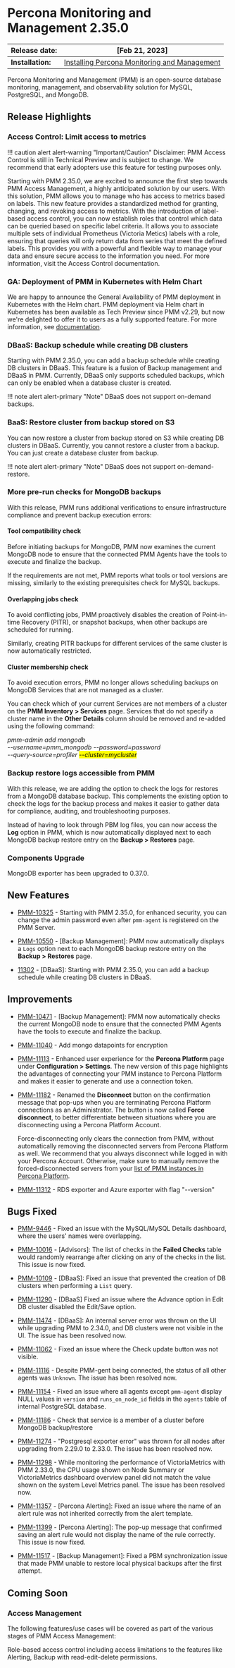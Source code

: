 # Percona Monitoring and Management 2.35.0


| **Release date:** | [Feb 21, 2023]                                                                                    |
| ----------------- | ----------------------------------------------------------------------------------------------- |
| **Installation:** | [Installing Percona Monitoring and Management](https://www.percona.com/software/pmm/quickstart) |

Percona Monitoring and Management (PMM) is an open-source database monitoring, management, and observability solution for MySQL, PostgreSQL, and MongoDB.


## Release Highlights

### Access Control: Limit access to metrics

!!! caution alert alert-warning "Important/Caution"
    Disclaimer:  PMM Access Control is still in Technical Preview and is subject to change. We recommend that early adopters use this feature for testing purposes only.

Starting with PMM 2.35.0, we are excited to announce the first step towards PMM Access Management, a highly anticipated solution by our users. With this solution, PMM allows you to manage who has access to metrics based on labels. This new feature provides a standardized method for granting, changing, and revoking access to metrics. With the introduction of label-based access control, you can now establish roles that control which data can be queried based on specific label criteria. It allows you to associate multiple sets of individual Prometheus (Victoria Metics) labels with a role, ensuring that queries will only return data from series that meet the defined labels. This provides you with a powerful and flexible way to manage your data and ensure secure access to the information you need. For more information, visit the Access Control documentation.

### GA: Deployment of PMM in Kubernetes with Helm Chart

We are happy to announce the General Availability of PMM deployment in Kubernetes with the Helm chart. PMM deployment via Helm chart in Kubernetes has been available as Tech Preview since PMM v2.29, but now we're delighted to offer it to users as a fully supported feature. For more information, see [documentation](https://docs.percona.com/percona-monitoring-and-management/setting-up/server/helm.html).  

### DBaaS: Backup schedule while creating DB clusters

Starting with PMM 2.35.0, you can add a backup schedule while creating DB clusters in DBaaS. This feature is a fusion of Backup management and DBaaS in PMM. Currently, DBaaS only supports scheduled backups, which can only be enabled when a database cluster is created.

!!! note alert alert-primary "Note"
    DBaaS does not support on-demand backups.

### BaaS: Restore cluster from backup stored on S3

You can now restore a cluster from backup stored on S3 while creating DB clusters in DBaaS. Currently, you cannot restore a cluster from a backup. You can just create a database cluster from backup.

!!! note alert alert-primary "Note"
    DBaaS does not support on-demand-restore.

### More pre-run checks for MongoDB backups
With this release, PMM runs additional verifications to ensure infrastructure compliance and prevent backup execution errors:

#### Tool compatibility check

Before initiating backups for MongoDB, PMM now examines the current MongoDB node to ensure that the connected PMM Agents have the tools to execute and finalize the backup.

If the requirements are not met, PMM reports what tools or tool versions are missing, similarly to the existing prerequisites check for MySQL backups.

#### Overlapping  jobs check

To avoid conflicting jobs, PMM proactively disables the creation of  Point-in-time Recovery (PITR), or snapshot backups, when other backups are scheduled for running.

Similarly, creating PITR backups for different services of the same cluster is now automatically restricted.

#### Cluster membership check

To avoid execution errors, PMM no longer allows scheduling backups on MongoDB Services that are not managed as a cluster.

You can check which of your current Services are not members of a cluster on the **PMM Inventory > Services** page. Services that do not specify a cluster name in the **Other Details** column should be removed and re-added using the following command:

*pmm-admin add mongodb \
--username=pmm_mongodb --password=password \
--query-source=profiler <mark>--cluster=mycluster</mark>*

### Backup restore logs accessible from PMM

With this release, we are adding the option to check the logs for restores from a MongoDB database backup.
This complements the existing option to check the logs for the backup process and makes it easier to gather data for compliance, auditing, and troubleshooting purposes.

Instead of having to look through PBM log files, you can now access the **Log** option in PMM, which is now automatically displayed next to each MongoDB backup restore entry on the **Backup > Restores** page.

### Components Upgrade

MongoDB exporter has been upgraded to 0.37.0.

## New Features

- [PMM-10325](https://jira.percona.com/browse/PMM-10325) - Starting with PMM 2.35.0, for enhanced security, you can change the admin password even after `pmm-agent` is registered on the PMM Server.

- [PMM-10550](https://jira.percona.com/browse/PMM-10550) - [Backup Management]: PMM now automatically displays a `Logs` option next to each MongoDB backup restore entry on the **Backup > Restores** page.

- [11302](https://jira.percona.com/browse/PMM-11302) - [DBaaS]: Starting with PMM 2.35.0, you can add a backup schedule while creating DB clusters in DBaaS.

## Improvements

- [PMM-10471](https://jira.percona.com/browse/PMM-10471) - [Backup Management]: PMM now automatically checks the current MongoDB node to ensure that the connected PMM Agents have the tools to execute and finalize the backup.

- [PMM-11040](https://jira.percona.com/browse/PMM-11040) - Add mongo datapoints for encryption

- [PMM-11113](https://jira.percona.com/browse/PMM-11113) - Enhanced user experience for the **Percona Platform** page under **Configuration > Settings**. The new version of this page highlights the advantages of connecting your PMM instance to Percona Platform and makes it easier to generate and use a connection token.  

- [PMM-11182](https://jira.percona.com/browse/PMM-11182) - Renamed the **Disconnect** button on the confirmation message that pop-ups when you are terminating Percona Platform connections as an Administrator. The button is now called **Force disconnect**, to better differentiate between situations where you are disconnecting using a Percona Platform Account.

    Force-disconnecting only clears the connection from PMM, without automatically removing the disconnected servers from Percona Platform as well. We recommend that you always disconnect while logged in with your Percona Account. Otherwise, make sure to manually remove the forced-disconnected servers from your [list of PMM instances in Percona Platform](https://portal.percona.com/pmm-instances).

- [PMM-11312](https://jira.percona.com/browse/PMM-11312) - RDS exporter and Azure exporter with flag "--version"

## Bugs Fixed

- [PMM-9446](https://jira.percona.com/browse/PMM-9446) - Fixed an issue with the MySQL/MySQL Details dashboard, where the users' names were overlapping.

- [PMM-10016](https://jira.percona.com/browse/PMM-10016) - [Advisors]: The list of checks in the **Failed Checks** table would randomly rearrange after clicking on any of the checks in the list. This issue is now fixed.
- [PMM-10109](https://jira.percona.com/browse/PMM-10109) - [DBaaS]: Fixed an issue that prevented the creation of DB clusters when performing a `List` query.
- [PMM-11290](https://jira.percona.com/browse/PMM-11290) - [DBaaS] Fixed an issue where the Advance option in Edit DB cluster disabled  the Edit/Save option.
- [PMM-11474](https://jira.percona.com/browse/PMM-11474) - [DBaaS]: An internal server error was thrown on the UI while upgrading PMM to 2.34.0, and DB clusters were not visible in the UI. The issue has been resolved now.
- [PMM-11062](https://jira.percona.com/browse/PMM-11062) - Fixed an issue where the Check update button was not visible.
- [PMM-11116](https://jira.percona.com/browse/PMM-11116) - Despite PMM-gent being connected, the status of all other agents was `Unknown`. The issue has been resolved now.
- [PMM-11154](https://jira.percona.com/browse/PMM-11154) - Fixed an issue where all agents except `pmm-agent` display NULL values in `version` and `runs_on_node_id` fields in the `agents` table of internal PostgreSQL database.
- [PMM-11186](https://jira.percona.com/browse/PMM-11186) - Check that service is a member of a cluster before MongoDB backup/restore
- [PMM-11274](https://jira.percona.com/browse/PMM-11274) - "Postgresql exporter error" was thrown for all nodes after upgrading from 2.29.0 to 2.33.0. The issue has been resolved now.
- [PMM-11298](https://jira.percona.com/browse/PMM-11298) - While monitoring the performance of VictoriaMetrics with PMM 2.33.0, the CPU usage shown on Node Summary or VictoriaMetrics dashboard overview panel did not match the value shown on the system Level Metrics panel. The issue has been resolved now.
- [PMM-11357](https://jira.percona.com/browse/PMM-11357) - [Percona Alerting]: Fixed an issue where the name of an alert rule was not inherited correctly from the alert template.
- [PMM-11399](https://jira.percona.com/browse/PMM-11399) - [Percona Alerting]: The pop-up message that confirmed saving an alert rule would not display the name of the rule correctly. This issue is now fixed.
- [PMM-11517](https://jira.percona.com/browse/PMM-11517) - [Backup Management]: Fixed a PBM synchronization issue that made PMM unable to restore local physical backups after the first attempt.

<!--- ## Known issues

- ​List of known issues with a  comprehensive description and link to the JIRA ticket.

    Example:

    [PMM-XXXX](https://jira.percona.com/browse/PMM-XXXX) - Comprehensive description.


    **Solution**

    Description of the solution. --->


## Coming Soon

### Access Management

The following features/use cases will be covered as part of the various stages of PMM Access Management:


Role-based access control including access limitations to the features like Alerting, Backup with read-edit-delete permissions.




